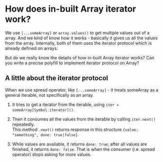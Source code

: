 # How does in-built Array iterator work?

We use `[...someArray]` or `array.values()` to get multiple values out of a array.  And we kind of know how it works - basically it gives us all the values from the array.  Internally, both of them uses the iterator protocol which is already defined on arrays.

But do we really know the details of how in-built Array iterator works? Can you write a precise polyfill to implement iterator protocol on Array?

## A little about the iterator protocol

When we use spread operator, like `[...someArray]` - it treats someArray as a general iterable, not specifically as an array.  
1. It tries to get a iterator from the iterable, using `iter = someArray[Symbol.iterator]()`. 
2. Then it consumes all the values from the iterable by calling `iter.next()` repeatedly.  
    This method `.next()` returns response in this structure `{value: "something", done: true|false}`.
    
3. While values are available, it returns `done: true`; after all values are finished, it returns `done: false`. That is when the consumer (i.e. spread operator) stops asking for more values.
<!--stackedit_data:
eyJoaXN0b3J5IjpbLTUwOTI5NjczNSwtODUxODY2MjUsLTE1MT
U5OTMwODEsLTE3OTQ2NTQzMDQsMTAzNjA5NzEwNCwtNDM5OTk3
ODU5XX0=
-->